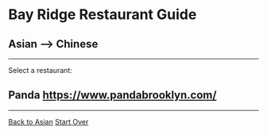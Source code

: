 # Bay Ridge Restaurant Guide
## Asian --> Chinese
---
Select a restaurant:
## Panda https://www.pandabrooklyn.com/
---
[Back to Asian](../)
[Start Over](../home.md)